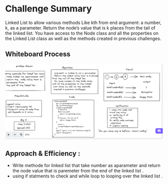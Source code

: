 # Challenge Summary
Linked List to allow various methods Like 
kth from end
argument: a number, k, as a parameter.
Return the node’s value that is k places from the tail of the linked list.
You have access to the Node class and all the properties on the Linked List class as well as the methods created in previous challenges.

## Whiteboard Process

![linked-list-kth](KTH.PNG)

## Approach & Efficiency : 
- Write methode for linked list that
 take number as aparameter and
 return the  node value that is
 paremeter from  the end of the linked list .  
- using if statments to check and while loop to looping over the linked list . 


